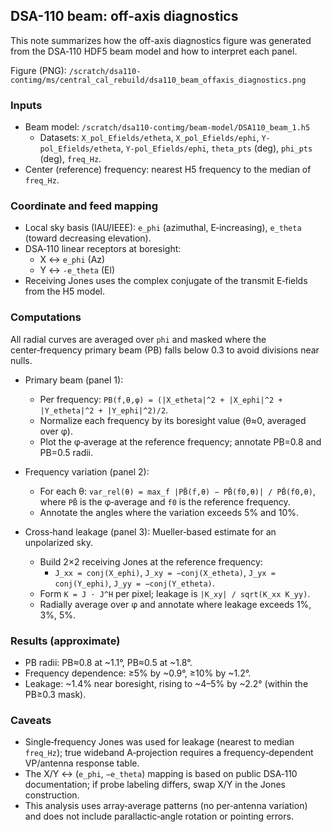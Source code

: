## DSA-110 beam: off-axis diagnostics

This note summarizes how the off-axis diagnostics figure was generated from the DSA‑110 HDF5 beam model and how to interpret each panel.

Figure (PNG): `/scratch/dsa110-contimg/ms/central_cal_rebuild/dsa110_beam_offaxis_diagnostics.png`

### Inputs
- Beam model: `/scratch/dsa110-contimg/beam-model/DSA110_beam_1.h5`
  - Datasets: `X_pol_Efields/etheta`, `X_pol_Efields/ephi`, `Y-pol_Efields/etheta`, `Y-pol_Efields/ephi`, `theta_pts` (deg), `phi_pts` (deg), `freq_Hz`.
- Center (reference) frequency: nearest H5 frequency to the median of `freq_Hz`.

### Coordinate and feed mapping
- Local sky basis (IAU/IEEE): `e_phi` (azimuthal, E‑increasing), `e_theta` (toward decreasing elevation).
- DSA‑110 linear receptors at boresight:
  - X ↔ `e_phi` (Az)
  - Y ↔ `-e_theta` (El)
- Receiving Jones uses the complex conjugate of the transmit E‑fields from the H5 model.

### Computations
All radial curves are averaged over `phi` and masked where the center‑frequency primary beam (PB) falls below 0.3 to avoid divisions near nulls.

- Primary beam (panel 1):
  - Per frequency: `PB(f,θ,φ) = (|X_etheta|^2 + |X_ephi|^2 + |Y_etheta|^2 + |Y_ephi|^2)/2`.
  - Normalize each frequency by its boresight value (θ≈0, averaged over φ).
  - Plot the φ‑average at the reference frequency; annotate PB=0.8 and PB=0.5 radii.

- Frequency variation (panel 2):
  - For each θ: `var_rel(θ) = max_f |PB̄(f,θ) − PB̄(f0,θ)| / PB̄(f0,θ)`, where `PB̄` is the φ‑average and `f0` is the reference frequency.
  - Annotate the angles where the variation exceeds 5% and 10%.

- Cross‑hand leakage (panel 3): Mueller‑based estimate for an unpolarized sky.
  - Build 2×2 receiving Jones at the reference frequency:
    - `J_xx = conj(X_ephi)`, `J_xy = −conj(X_etheta)`, `J_yx = conj(Y_ephi)`, `J_yy = −conj(Y_etheta)`.
  - Form `K = J · J^H` per pixel; leakage is `|K_xy| / sqrt(K_xx K_yy)`.
  - Radially average over φ and annotate where leakage exceeds 1%, 3%, 5%.

### Results (approximate)
- PB radii: PB≈0.8 at ~1.1°, PB≈0.5 at ~1.8°.
- Frequency dependence: ≥5% by ~0.9°, ≥10% by ~1.2°.
- Leakage: ~1.4% near boresight, rising to ~4–5% by ~2.2° (within the PB≥0.3 mask).

### Caveats
- Single‑frequency Jones was used for leakage (nearest to median `freq_Hz`); true wideband A‑projection requires a frequency‑dependent VP/antenna response table.
- The X/Y ↔ (`e_phi`, `−e_theta`) mapping is based on public DSA‑110 documentation; if probe labeling differs, swap X/Y in the Jones construction.
- This analysis uses array‑average patterns (no per‑antenna variation) and does not include parallactic‑angle rotation or pointing errors.



